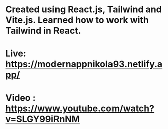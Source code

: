 # Created using React.js, Tailwind and Vite.js. Learned how to work with Tailwind in React.
# Live: https://modernappnikola93.netlify.app/
# Video : https://www.youtube.com/watch?v=SLGY99iRnNM

